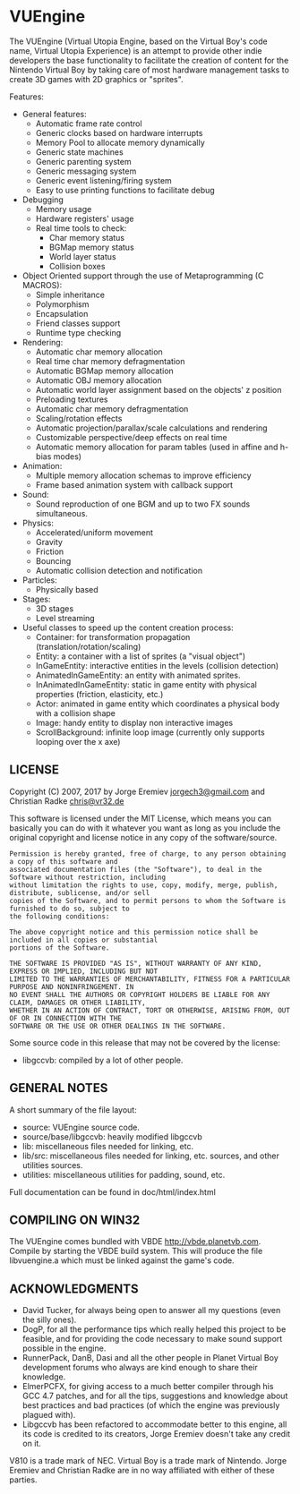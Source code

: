 VUEngine
========

The VUEngine (Virtual Utopia Engine, based on the Virtual Boy's code name, Virtual Utopia Experience) 
is an attempt to provide other indie developers the base functionality to facilitate the 
creation of content for the Nintendo Virtual Boy by taking care of most hardware management tasks to create
3D games with 2D graphics or "sprites".

Features:

- General features:
    - Automatic frame rate control
    - Generic clocks based on hardware interrupts
    - Memory Pool to allocate memory dynamically
    - Generic state machines
    - Generic parenting system
    - Generic messaging system
    - Generic event listening/firing system
    - Easy to use printing functions to facilitate debug
- Debugging
    - Memory usage
    - Hardware registers' usage
    - Real time tools to check:
        - Char memory status
        - BGMap memory status
        - World layer status
        - Collision boxes
- Object Oriented support through the use of Metaprogramming (C MACROS):
    - Simple inheritance
    - Polymorphism
    - Encapsulation
    - Friend classes support
    - Runtime type checking
- Rendering:
    - Automatic char memory allocation
    - Real time char memory defragmentation
    - Automatic BGMap memory allocation
    - Automatic OBJ memory allocation
    - Automatic world layer assignment based on the objects' z position
    - Preloading textures
    - Automatic char memory defragmentation
    - Scaling/rotation effects
    - Automatic projection/parallax/scale calculations and rendering
    - Customizable perspective/deep effects on real time
    - Automatic memory allocation for param tables (used in affine and h-bias modes)
- Animation:
    - Multiple memory allocation schemas to improve efficiency
    - Frame based animation system with callback support
- Sound:
    - Sound reproduction of one BGM and up to two FX sounds simultaneous.
- Physics:
    - Accelerated/uniform movement
    - Gravity
    - Friction
    - Bouncing
    - Automatic collision detection and notification
- Particles:
    - Physically based
- Stages:
    - 3D stages
    - Level streaming
- Useful classes to speed up the content creation process:
    - Container: for transformation propagation (translation/rotation/scaling)
    - Entity: a container with a list of sprites (a "visual object")
    - InGameEntity: interactive entities in the levels (collision detection)
    - AnimatedInGameEntity: an entity with animated sprites.
    - InAnimatedInGameEntity: static in game entity with physical properties (friction, elasticity, etc.)
    - Actor: animated in game entity which coordinates a physical body with a collision shape
    - Image: handy entity to display non interactive images
    - ScrollBackground: infinite loop image (currently only supports looping over the x axe)


LICENSE
-------

Copyright (C) 2007, 2017 by Jorge Eremiev <jorgech3@gmail.com> and Christian Radke <chris@vr32.de>

This software is licensed under the MIT License, which means you can basically you can do with it whatever 
you want as long as you include the original copyright and license notice in any copy of the software/source. 

	Permission is hereby granted, free of charge, to any person obtaining a copy of this software and
	associated documentation files (the "Software"), to deal in the Software without restriction, including
	without limitation the rights to use, copy, modify, merge, publish, distribute, sublicense, and/or sell
	copies of the Software, and to permit persons to whom the Software is furnished to do so, subject to
	the following conditions:
	
	The above copyright notice and this permission notice shall be included in all copies or substantial
	portions of the Software.
	
	THE SOFTWARE IS PROVIDED "AS IS", WITHOUT WARRANTY OF ANY KIND, EXPRESS OR IMPLIED, INCLUDING BUT NOT
	LIMITED TO THE WARRANTIES OF MERCHANTABILITY, FITNESS FOR A PARTICULAR PURPOSE AND NONINFRINGEMENT. IN
	NO EVENT SHALL THE AUTHORS OR COPYRIGHT HOLDERS BE LIABLE FOR ANY CLAIM, DAMAGES OR OTHER LIABILITY,
	WHETHER IN AN ACTION OF CONTRACT, TORT OR OTHERWISE, ARISING FROM, OUT OF OR IN CONNECTION WITH THE
	SOFTWARE OR THE USE OR OTHER DEALINGS IN THE SOFTWARE.

Some source code in this release that may not be covered by the license:

- libgccvb: compiled by a lot of other people.


GENERAL NOTES
-------------

A short summary of the file layout:

- source: VUEngine source code.
- source/base/libgccvb: heavily modified libgccvb
- lib: miscellaneous files needed for linking, etc.
- lib/src: miscellaneous files needed for linking, etc.    sources, and other utilities sources.
- utilities: miscellaneous utilities for padding, sound, etc.

Full documentation can be found in doc/html/index.html


COMPILING ON WIN32
------------------

The VUEngine comes bundled with VBDE <http://vbde.planetvb.com>. 
Compile by starting the VBDE build system. 
This will produce the file libvuengine.a which must be linked against the game's code.


ACKNOWLEDGMENTS
---------------

- David Tucker, for always being open to answer all my questions (even the silly ones).
- DogP, for all the performance tips which really helped this project to be feasible, and
  for providing the code necessary to make sound support possible in the engine.
- RunnerPack, DanB, Dasi and all the other people in Planet Virtual Boy development forums
  who always are kind enough to share their knowledge.
- ElmerPCFX, for giving access to a much better compiler through his GCC 4.7 patches, and for all
  the tips, suggestions and knowledge about best practices and bad practices (of which the engine was
  previously plagued with).
- Libgccvb has been refactored to accommodate better to this engine, all its code is credited to
  its creators, Jorge Eremiev doesn't take any credit on it.


V810 is a trade mark of NEC. Virtual Boy is a trade mark of Nintendo.
Jorge Eremiev and Christian Radke are in no way affiliated with either of these parties.
